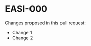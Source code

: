 # EASI-000

<!--
    If applicable, insert the Jira story number in the markdown header above
    The hyperlink will be filled in by GitHub magic
--->

Changes proposed in this pull request:

- Change 1
- Change 2
